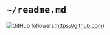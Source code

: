# `~/readme.md`

![GitHub followers](https://img.shields.io/github/followers/xXTgamerXx?color=%23f0f0f0&label=Followers&logo=github&style=for-the-badge)(https://github.com)
